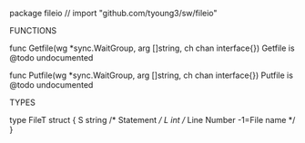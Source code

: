 package fileio // import "github.com/tyoung3/sw/fileio"


FUNCTIONS

func Getfile(wg *sync.WaitGroup, arg []string, ch chan interface{})
    Getfile is @todo undocumented

func Putfile(wg *sync.WaitGroup, arg []string, ch chan interface{})
    Putfile is @todo undocumented


TYPES

type FileT struct {
	S string /* Statement   */
	L int    /* Line Number -1=File name */
}


